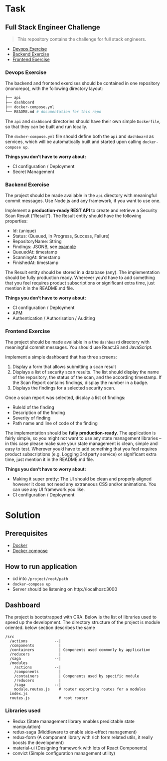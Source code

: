 # Task

## Full Stack Engineer Challenge

> This repository contains the challenge for full stack engineers.

- [Devops Exercise](#devops-exercise)
- [Backend Exercise](#backend-exercise)
- [Frontend Exercise](#frontend-exercise)

### Devops Exercise

The backend and frontend exercises should be contained in one repository (monorepo), with the following directory layout:

```bash
├── api
├── dashboard
├── docker-compose.yml
└── README.md # documentation for this repo
```

The `api` and `dashboard` directories should have their own simple `Dockerfile`, so that they can be built and run locally.

The `docker-compose.yml` file should define both the `api` and `dashboard` as services, which will be automatically built and started upon calling `docker-compose up`.

__Things you don’t have to worry about:__

- CI configuration / Deployment
- Secret Management

### Backend Exercise

The project should be made available in the `api` directory with meaningful commit messages. Use Node.js and any framework, if you want to use one.

Implement a **production-ready REST API** to create and retrieve a Security Scan Result (“Result”). The Result entity should have the following properties:

- Id: (unique)
- Status: (Queued, In Progress, Success, Failure)
- RepositoryName: String
- Findings: JSONB, see [example](example-findings.json)
- QueuedAt: timestamp
- ScanningAt: timestamp
- FinishedAt: timestamp

The Result entity should be stored in a database (any). The implementation should be fully production ready. Wherever you’d have to add something that you feel requires product subscriptions or significant extra time, just mention it in the README.md file.

__Things you don’t have to worry about:__

- CI configuration / Deployment
- APM
- Authentication / Authorisation / Auditing

### Frontend Exercise

The project should be made available in a the `dashboard` directory with meaningful commit messages. You should use ReactJS and JavaScript.

Implement a simple dashboard that has three screens:

1. Display a form that allows submitting a scan result
2. Displays a list of security scan results.
The list should display the name of the repository, the status of the scan, and the according timestamp.
If the Scan Report contains findings, display the number in a badge.
3. Displays the findings for a selected security scan. 

Once a scan report was selected, display a list of findings:

- RuleId of the finding
- Description of the finding
- Severity of finding
- Path name and line of code of the finding

The implementation should be **fully production-ready**. The application is fairly simple, so you might not want to use any state management libraries – in this case please make sure your state management is clean, simple and easy to test. Wherever you’d have to add something that you feel requires product subscriptions (e.g. Logging 3rd party service) or significant extra time, just mention it in the README.md file.

__Things you don’t have to worry about:__

- Making it super pretty: The UI should be clean and properly aligned however it does not
need any extraneous CSS and/or animations. You can use any UI framework you like.
- CI configuration / Deployment


# Solution

## Prerequisites

- [Docker](https://www.docker.com/)
- [Docker compose](https://docs.docker.com/compose/)

## How to run application

- cd into `/project/root/path`
- `docker-compose up`
- Server should be listening on http://localhost:3000

## Dashboard

The project is bootstrapped with CRA. Below is the list of libraries used to speed up the development.
The directory structure of the project is module oriented. below section describes the same

```
/src
  /actions            --|
  /components           |
  /containers           | Components used commonly by application
  /reducers             |
  /saga               --|
  /modules
    /actions          --|
    /components         |
    /containers         | Components used by specific module
    /reducers           |
    /saga             --|
    module.routes.js    # router exporting routes for a modules
  index.js
  routes.js             # root router

```

### Libraries used

- Redux (State management library enables predictable state manipulation)
- redux-saga (Middleware to enable side-effect management)
- redux-form (A component library with rich form related utils, it really boosts the development)
- material-ui (Designing framework with lots of React Components)
- convict (Simple configuration management utility)

